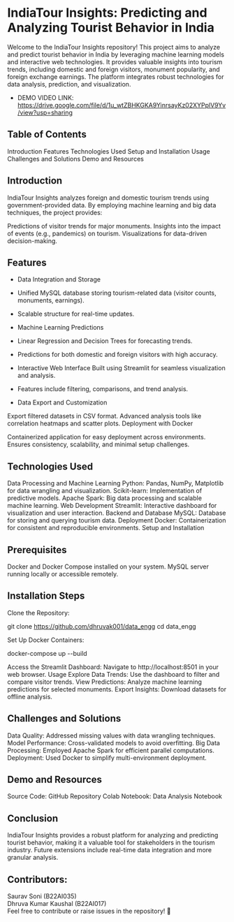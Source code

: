 # IndiaTour Insights: Predicting and Analyzing Tourist Behavior in India
Welcome to the IndiaTour Insights repository! This project aims to analyze and predict tourist behavior in India by leveraging machine learning models and interactive web technologies. It provides valuable insights into tourism trends, including domestic and foreign visitors, monument popularity, and foreign exchange earnings. The platform integrates robust technologies for data analysis, prediction, and visualization.</b>
- DEMO VIDEO LINK: https://drive.google.com/file/d/1u_wtZBHKGKA9YinrsayKz02XYPplV9Yv/view?usp=sharing

## Table of Contents
Introduction</b>
Features</b>
Technologies Used</b>
Setup and Installation</b>
Usage</b>
Challenges and Solutions</b>
Demo and Resources</b>
## Introduction
IndiaTour Insights analyzes foreign and domestic tourism trends using government-provided data. By employing machine learning and big data techniques, the project provides:</b>

Predictions of visitor trends for major monuments.
Insights into the impact of events (e.g., pandemics) on tourism.
Visualizations for data-driven decision-making.

## Features
- Data Integration and Storage</b>

- Unified MySQL database storing tourism-related data (visitor counts, monuments, earnings).
- Scalable structure for real-time updates.</b>
- Machine Learning Predictions</b>

- Linear Regression and Decision Trees for forecasting trends.
- Predictions for both domestic and foreign visitors with high accuracy.</b>
- Interactive Web Interface</b> Built using Streamlit for seamless visualization and analysis.
- Features include filtering, comparisons, and trend analysis.</b>
- Data Export and Customization</b>

Export filtered datasets in CSV format.
Advanced analysis tools like correlation heatmaps and scatter plots.</b>
Deployment with Docker</b>

Containerized application for easy deployment across environments.
Ensures consistency, scalability, and minimal setup challenges.</b>
## Technologies Used
Data Processing and Machine Learning</b>
Python: Pandas, NumPy, Matplotlib for data wrangling and visualization.
Scikit-learn: Implementation of predictive models.
Apache Spark: Big data processing and scalable machine learning.</b>
Web Development</b>
Streamlit: Interactive dashboard for visualization and user interaction.</b>
Backend and Database</b>
MySQL: Database for storing and querying tourism data.</b>
Deployment</b>
Docker: Containerization for consistent and reproducible environments.</b>
Setup and Installation</b>

## Prerequisites
Docker and Docker Compose installed on your system.</b>
MySQL server running locally or accessible remotely.</b>
## Installation Steps
Clone the Repository:</b>

git clone https://github.com/dhruvak001/data_engg</b>
cd data_engg</b>

Set Up Docker Containers:</b>

docker-compose up --build</b>

Access the Streamlit Dashboard:</b>
Navigate to http://localhost:8501 in your web browser.</b>
Usage</b>
Explore Data Trends:
Use the dashboard to filter and compare visitor trends.</b>
View Predictions:
Analyze machine learning predictions for selected monuments.</b>
Export Insights:
Download datasets for offline analysis.</b>
## Challenges and Solutions
Data Quality:
Addressed missing values with data wrangling techniques.</b>
Model Performance:
Cross-validated models to avoid overfitting.</b>
Big Data Processing:
Employed Apache Spark for efficient parallel computations.</b>
Deployment:
Used Docker to simplify multi-environment deployment.</b>
## Demo and Resources
Source Code: GitHub Repository
Colab Notebook: Data Analysis Notebook</b>

## Conclusion
IndiaTour Insights provides a robust platform for analyzing and predicting tourist behavior, making it a valuable tool for stakeholders in the tourism industry. Future extensions include real-time data integration and more granular analysis.

## Contributors:

Saurav Soni (B22AI035)<br>
Dhruva Kumar Kaushal (B22AI017)<br>
Feel free to contribute or raise issues in the repository! 🚀

